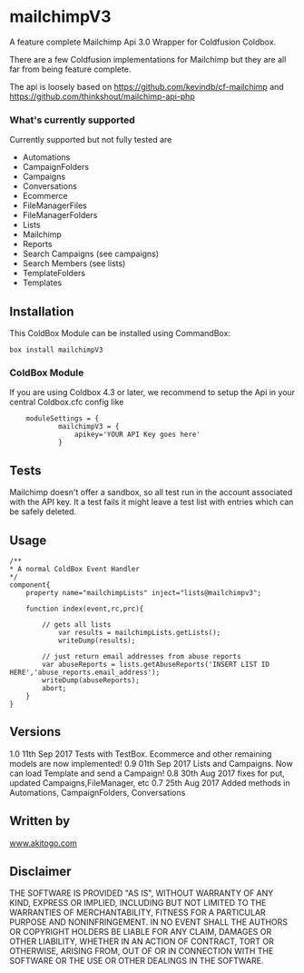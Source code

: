 # mailchimpV3
A feature complete Mailchimp Api 3.0 Wrapper for Coldfusion Coldbox. 

There are a few Coldfusion implementations for Mailchimp but they are all far from being feature complete.

The api is loosely based on https://github.com/kevindb/cf-mailchimp and https://github.com/thinkshout/mailchimp-api-php

### What's currently supported
Currently supported but not fully tested are
- Automations
- CampaignFolders
- Campaigns
- Conversations
- Ecommerce
- FileManagerFiles
- FileManagerFolders
- Lists
- Mailchimp
- Reports
- Search Campaigns (see campaigns)
- Search Members (see lists)
- TemplateFolders
- Templates

## Installation 
This ColdBox Module can be installed using CommandBox:

```
box install mailchimpV3
```



### ColdBox Module
If you are using Coldbox 4.3 or later, we recommend to setup the Api in your central Coldbox.cfc config like

```
 	moduleSettings = {
    		mailchimpV3 = {
        		apikey='YOUR API Key goes here'
    	  	}

```

## Tests
Mailchimp doesn't offer a sandbox, so all test run in the account associated with the API key. It a test fails it might leave a test list with entries which can be safely deleted.

## Usage
```
/**
* A normal ColdBox Event Handler
*/
component{
	property name="mailchimpLists" inject="lists@mailchimpv3";
	
	function index(event,rc,prc){
	
		// gets all lists
    		var results = mailchimpLists.getLists();
	  		writeDump(results);
	  	
	  	// just return email addresses from abuse reports	
		var abuseReports = lists.getAbuseReports('INSERT LIST ID HERE','abuse_reports.email_address');
		writeDump(abuseReports);	  		
		abort;
	}
}

```
## Versions
1.0 11th Sep 2017 Tests with TestBox. Ecommerce and other remaining models are now implemented!
0.9 01th Sep 2017 Lists and Campaigns. Now can load Template and send a Campaign!
0.8 30th Aug 2017 fixes for put, updated Campaigns,FileManager, etc
0.7 25th Aug 2017 Added methods in Automations, CampaignFolders, Conversations

## Written by
www.akitogo.com

## Disclaimer
THE SOFTWARE IS PROVIDED "AS IS", WITHOUT WARRANTY OF ANY KIND, EXPRESS OR IMPLIED, INCLUDING BUT NOT LIMITED TO THE WARRANTIES OF MERCHANTABILITY, FITNESS FOR A PARTICULAR PURPOSE AND NONINFRINGEMENT. IN NO EVENT SHALL THE AUTHORS OR COPYRIGHT HOLDERS BE LIABLE FOR ANY CLAIM, DAMAGES OR OTHER LIABILITY, WHETHER IN AN ACTION OF CONTRACT, TORT OR OTHERWISE, ARISING FROM, OUT OF OR IN CONNECTION WITH THE SOFTWARE OR THE USE OR OTHER DEALINGS IN THE SOFTWARE.
